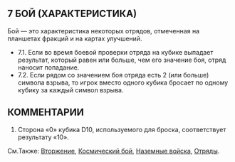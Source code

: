 7 БОЙ (ХАРАКТЕРИСТИКА)
---

Бой — это характеристика некоторых отрядов, отмеченная на планшетах фракций и на картах улучшений.
* 7.1. Если во время боевой проверки отряда на кубике выпадает результат, который равен или больше, чем его значение боя, отряд наносит попадание.
* 7.2. Если рядом со значением боя отряда есть 2 (или больше) символа взрыва, то игрок вместо одного кубика бросает по одному кубику за каждый символ взрыва.

КОММЕНТАРИИ
---
1) Сторона «0» кубика D10, используемого для броска, соответствует результату «10».

См.Также: [Вторжение](invasion.md), [Космический бой](space_combat.md), [Наземные войска](ground_forces.md), [Отряды](units.md).
